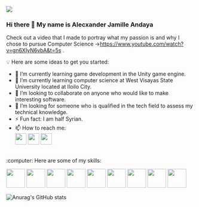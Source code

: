 <img src="https://media.giphy.com/media/h3u7w8BR07IHDsnzQw/giphy.gif">

### Hi there 👋 My name is Alecxander Jamille Andaya
Check out a video that I made to portray what my passion is and why I chose to pursue Computer Science ->https://www.youtube.com/watch?v=gn6XIyN6vbA&t=5s .

:bulb: Here are some ideas to get you started:

- 🔭 I’m currently learning game development in the Unity game engine.
- 🌱 I’m currently learning computer science at West Visayas State University located at Iloilo City.
- 👯 I’m looking to collaborate on anyone who would like to make interesting software.
- 🤔 I’m looking for someone who is qualified in the tech field to assess my technical knowledge.
- ⚡ Fun fact: I am half Syrian.
- 📫 How to reach me:
<br> <a href="https://www.facebook.com/alecxander.andaya.1"><img src="https://user-images.githubusercontent.com/65760047/157783682-710f3014-0262-44b3-bb0b-9095b323b737.png" width="30" height="30"></a> <a href="https://www.youtube.com/channel/UCsoexX6uxe4Z07nNOajWC2A"><img src="https://user-images.githubusercontent.com/65760047/157784405-9d36634e-f2b0-431b-b302-5d39193df2ab.png" width="30" height="30"></a> 
<a href="https://github.com/alecxanderBlade"><img src="https://user-images.githubusercontent.com/65760047/157784687-9f817d4f-5ebe-41c9-8be3-1dfa91a7dd16.png" width="30" height="30"></a> 
<br>
:computer: Here are some of my skills:
<p><img src="https://user-images.githubusercontent.com/65760047/157792612-c5225a3b-5885-4988-8a33-fb190e90339e.png" width ="50" height ="50"> 
   <img src="https://user-images.githubusercontent.com/65760047/157792666-4849871a-84bb-497f-b733-f28f8bde37e7.png" width ="50" height ="50"> 
   <img src="https://user-images.githubusercontent.com/65760047/157792753-ab758b8c-5f56-4ed2-aaa0-547d6a689ca6.png" width ="50" height ="50"> 
   <img src="https://user-images.githubusercontent.com/65760047/157793180-af0cc053-c5b8-4fbc-86d2-6efc3ca2a075.png" width ="50" height ="50"> 
   <img src="https://user-images.githubusercontent.com/65760047/157793486-844ed987-54e1-4f58-9e1b-dde30b2e9934.png" width ="50" height ="50"> 
   <img src="https://user-images.githubusercontent.com/65760047/157793501-f4b9670f-4699-4e75-98b2-8ed8408eb0cf.png" width ="50" height ="50"> 
   <img src="https://user-images.githubusercontent.com/65760047/157793575-4dc9e7cd-781f-4316-b2ae-7dfa0bc25f1f.png" width ="50" height ="50">
   <img src="https://user-images.githubusercontent.com/65760047/157793838-8d8d72d0-53ab-4489-8f6b-0c684c240f0a.png" width ="50" height ="50">
   <img src="https://user-images.githubusercontent.com/65760047/157794578-81ffadac-af81-4236-aa93-f6f5667b479e.png" width ="50" height ="50"></p>


![Anurag's GitHub stats](https://github-readme-stats.vercel.app/api?username=alecxanderBlade&theme=github_dark&show_icons=true)
